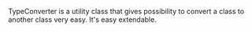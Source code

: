 TypeConverter is a utility class that gives possibility to convert a class to another class very easy. It's easy extendable.

